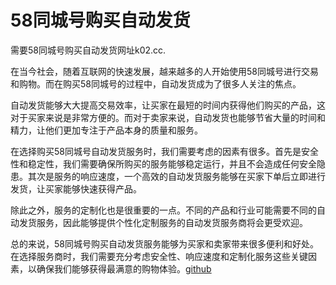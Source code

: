 # 58同城号购买自动发货

需要58同城号购买自动发货网址k02.cc.

在当今社会，随着互联网的快速发展，越来越多的人开始使用58同城号进行交易和购物。而在购买58同城号的过程中，自动发货成为了很多人关注的焦点。

自动发货能够大大提高交易效率，让买家在最短的时间内获得他们购买的产品，这对于买家来说是非常方便的。而对于卖家来说，自动发货也能够节省大量的时间和精力，让他们更加专注于产品本身的质量和服务。

在选择购买58同城号自动发货服务时，我们需要考虑的因素有很多。首先是安全性和稳定性，我们需要确保所购买的服务能够稳定运行，并且不会造成任何安全隐患。其次是服务的响应速度，一个高效的自动发货服务能够在买家下单后立即进行发货，让买家能够快速获得产品。

除此之外，服务的定制化也是很重要的一点。不同的产品和行业可能需要不同的自动发货服务，因此能够提供个性化定制服务的自动发货服务商将会更受欢迎。

总的来说，58同城号购买自动发货服务能够为买家和卖家带来很多便利和好处。在选择服务商时，我们需要充分考虑安全性、响应速度和定制化服务这些关键因素，以确保我们能够获得最满意的购物体验。[github](https://github.com)